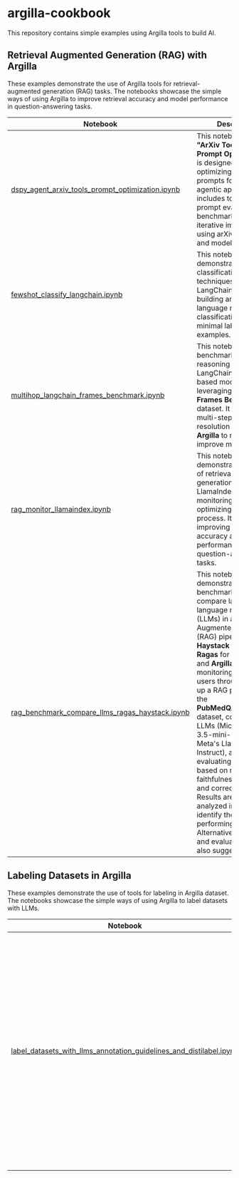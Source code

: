 # argilla-cookbook

This repository contains simple examples using Argilla tools to build AI.

## Retrieval Augmented Generation (RAG) with Argilla

These examples demonstrate the use of Argilla tools for retrieval-augmented generation (RAG) tasks. The notebooks showcase the simple ways of using Argilla to improve retrieval accuracy and model performance in question-answering tasks.



| Notebook                               | Description                                                                                                                                                                                                                              |
|----------------------------------------|------------------------------------------------------------------------------------------------------------------------------------------------------------------------------------------------------------------------------------------|
| [dspy_agent_arxiv_tools_prompt_optimization.ipynb](./dspy_agent_arxiv_tools_prompt_optimization.ipynb) | This notebook, titled **"ArXiv Tools for Prompt Optimization"**, is designed to assist in optimizing and refining prompts for use in agentic applications. It includes tools for prompt evaluation, benchmarking, and iterative improvement, using arXiv datasets and models. |
| [fewshot_classify_langchain.ipynb](./fewshot_classify_langchain.ipynb)    | This notebook demonstrates few-shot classification techniques using LangChain, focusing on building and evaluating language model-driven classification tasks with minimal labeled examples.                                              |
| [multihop_langchain_frames_benchmark.ipynb](./multihop_langchain_frames_benchmark.ipynb) | This notebook benchmarks multi-hop reasoning using LangChain with frame-based models, leveraging the **Google Frames Benchmark** dataset. It evaluates multi-step query resolution tasks, using **Argilla** to review and improve model outputs.                            |
| [rag_monitor_llamaindex.ipynb](./rag_monitor_llamaindex.ipynb)        | This notebook demonstrates the use of retrieval-augmented generation (RAG) with LlamaIndex for monitoring and optimizing the retrieval process. It focuses on improving retrieval accuracy and model performance in question-answering tasks. |
| [rag_benchmark_compare_llms_ragas_haystack.ipynb](./rag_benchmark_compare_llms_ragas_haystack.ipynb)        | This notebook demonstrates how to benchmark and compare large language models (LLMs) in a Retrieval-Augmented Generation (RAG) pipeline using **Haystack** for RAG, **Ragas** for evaluation, and **Argilla** for monitoring. It guides users through setting up a RAG pipeline with the **PubMedQA_instruction** dataset, comparing two LLMs (Microsoft's Phi-3.5-mini-instruct and Meta's Llama-3.1-8B-Instruct), and evaluating performance based on metrics like faithfulness, relevancy, and correctness. Results are logged and analyzed in Argilla to identify the best-performing LLM. Alternatives for RAG and evaluation tools are also suggested.. |

## Labeling Datasets in Argilla

These examples demonstrate the use of tools for labeling in Argilla dataset. The notebooks showcase the simple ways of using Argilla to label datasets with LLMs.

| Notebook                               | Description                                                                                                                                                                                                                              |
|----------------------------------------|------------------------------------------------------------------------------------------------------------------------------------------------------------------------------------------------------------------------------------------|
| [label_datasets_with_llms_annotation_guidelines_and_distilabel.ipynb](./label_datasets_with_llms_annotation_guidelines_and_distilabel.ipynb) | This notebook demonstrates how to label datasets with LLMs using Argilla based on the written fields, questions and annotation guidelines. It uses the `ArgillaLabeller` class from `distilabel` library. This class will use  will use an LLM to label the datasets. These labels will then be converted into `rg.Suggestion` objects and added to the records. |

